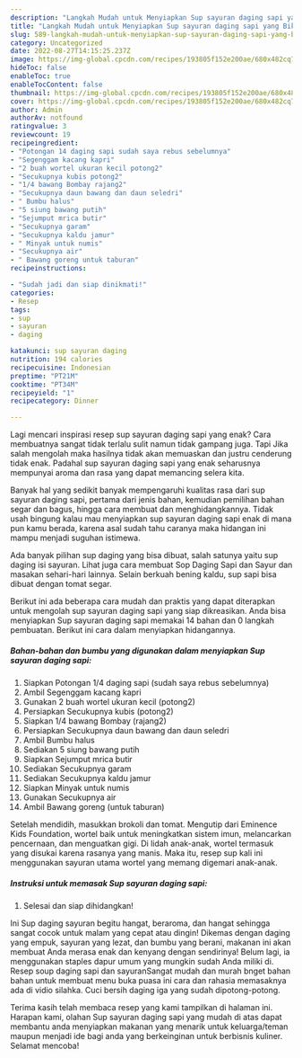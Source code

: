```yaml
---
description: "Langkah Mudah untuk Menyiapkan Sup sayuran daging sapi yang Bikin Ngiler, Buat Buka Puasa Bikin Ngiler"
title: "Langkah Mudah untuk Menyiapkan Sup sayuran daging sapi yang Bikin Ngiler, Buat Buka Puasa Bikin Ngiler"
slug: 589-langkah-mudah-untuk-menyiapkan-sup-sayuran-daging-sapi-yang-bikin-ngiler-buat-buka-puasa-bikin-ngiler
category: Uncategorized
date: 2022-08-27T14:15:25.237Z
image: https://img-global.cpcdn.com/recipes/193805f152e200ae/680x482cq70/sup-sayuran-daging-sapi-foto-resep-utama.jpg
hideToc: false
enableToc: true
enableTocContent: false
thumbnail: https://img-global.cpcdn.com/recipes/193805f152e200ae/680x482cq70/sup-sayuran-daging-sapi-foto-resep-utama.jpg
cover: https://img-global.cpcdn.com/recipes/193805f152e200ae/680x482cq70/sup-sayuran-daging-sapi-foto-resep-utama.jpg
author: Admin
authorAv: notfound
ratingvalue: 3
reviewcount: 19
recipeingredient:
- "Potongan 14 daging sapi sudah saya rebus sebelumnya"
- "Segenggam kacang kapri"
- "2 buah wortel ukuran kecil potong2"
- "Secukupnya kubis potong2"
- "1/4 bawang Bombay rajang2"
- "Secukupnya daun bawang dan daun seledri"
- " Bumbu halus"
- "5 siung bawang putih"
- "Sejumput mrica butir"
- "Secukupnya garam"
- "Secukupnya kaldu jamur"
- " Minyak untuk numis"
- "Secukupnya air"
- " Bawang goreng untuk taburan"
recipeinstructions:

- "Sudah jadi dan siap dinikmati!"
categories:
- Resep
tags:
- sup
- sayuran
- daging

katakunci: sup sayuran daging 
nutrition: 194 calories
recipecuisine: Indonesian
preptime: "PT21M"
cooktime: "PT34M"
recipeyield: "1"
recipecategory: Dinner

---
```



Lagi mencari inspirasi resep sup sayuran daging sapi yang enak? Cara membuatnya sangat tidak terlalu sulit namun tidak gampang juga. Tapi Jika salah mengolah maka hasilnya tidak akan memuaskan dan justru cenderung tidak enak. Padahal sup sayuran daging sapi yang enak seharusnya mempunyai aroma dan rasa yang dapat memancing selera kita.


Banyak hal yang sedikit banyak mempengaruhi kualitas rasa dari sup sayuran daging sapi, pertama dari jenis bahan, kemudian pemilihan bahan segar dan bagus, hingga cara membuat dan menghidangkannya. Tidak usah bingung kalau mau menyiapkan sup sayuran daging sapi enak di mana pun kamu berada, karena asal sudah tahu caranya maka hidangan ini mampu menjadi suguhan istimewa.

Ada banyak pilihan sup daging yang bisa dibuat, salah satunya yaitu sup daging isi sayuran. Lihat juga cara membuat Sop Daging Sapi dan Sayur dan masakan sehari-hari lainnya. Selain berkuah bening kaldu, sup sapi bisa dibuat dengan tomat segar.


Berikut ini ada beberapa cara mudah dan praktis yang dapat diterapkan untuk mengolah sup sayuran daging sapi yang siap dikreasikan. Anda bisa menyiapkan Sup sayuran daging sapi memakai 14 bahan dan 0 langkah pembuatan. Berikut ini cara dalam menyiapkan hidangannya.

<!--inarticleads1-->

##### Bahan-bahan dan bumbu yang digunakan dalam menyiapkan Sup sayuran daging sapi:

1. Siapkan Potongan 1/4 daging sapi (sudah saya rebus sebelumnya)
1. Ambil Segenggam kacang kapri
1. Gunakan 2 buah wortel ukuran kecil (potong2)
1. Persiapkan Secukupnya kubis (potong2)
1. Siapkan 1/4 bawang Bombay (rajang2)
1. Persiapkan Secukupnya daun bawang dan daun seledri
1. Ambil  Bumbu halus
1. Sediakan 5 siung bawang putih
1. Siapkan Sejumput mrica butir
1. Sediakan Secukupnya garam
1. Sediakan Secukupnya kaldu jamur
1. Siapkan  Minyak untuk numis
1. Gunakan Secukupnya air
1. Ambil  Bawang goreng (untuk taburan)


Setelah mendidih, masukkan brokoli dan tomat. Mengutip dari Eminence Kids Foundation, wortel baik untuk meningkatkan sistem imun, melancarkan pencernaan, dan menguatkan gigi. Di lidah anak-anak, wortel termasuk yang disukai karena rasanya yang manis. Maka itu, resep sup kali ini menggunakan sayuran utama wortel yang memang digemari anak-anak. 

<!--inarticleads2-->

##### Instruksi untuk memasak Sup sayuran daging sapi:


1. Selesai dan siap dihidangkan!

Ini Sup daging sayuran begitu hangat, beraroma, dan hangat sehingga sangat cocok untuk malam yang cepat atau dingin! Dikemas dengan daging yang empuk, sayuran yang lezat, dan bumbu yang berani, makanan ini akan membuat Anda merasa enak dan kenyang dengan sendirinya! Belum lagi, ia menggunakan staples dapur umum yang mungkin sudah Anda miliki di. Resep soup daging sapi dan sayuranSangat mudah dan murah bnget bahan bahan untuk membuat menu buka puasa ini cara dan rahasia memasaknya ada di vidio silahka. Cuci bersih daging iga yang sudah dipotong-potong. 

Terima kasih telah membaca resep yang kami tampilkan di halaman ini. Harapan kami, olahan Sup sayuran daging sapi yang mudah di atas dapat membantu anda menyiapkan makanan yang menarik untuk keluarga/teman maupun menjadi ide bagi anda yang berkeinginan untuk berbisnis kuliner. Selamat mencoba!
